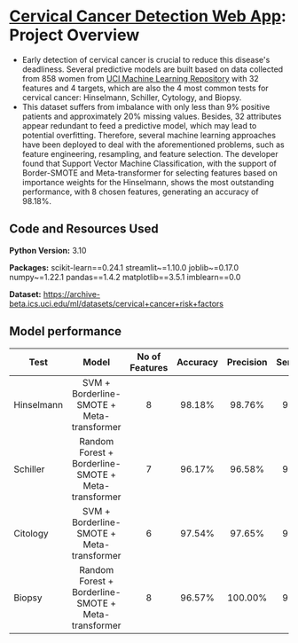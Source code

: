 # [Cervical Cancer Detection Web App](https://ahnngo-cervical-cancer-project-modelsapp-g6re8j.streamlitapp.com/): Project Overview
* Early detection of cervical cancer is crucial to reduce this disease's deadliness. Several predictive models are built based on data collected from 858 women from [UCI Machine Learning Repository](https://archive-beta.ics.uci.edu/ml/datasets/cervical+cancer+risk+factors) with 32 features and 4 targets, which are also the 4 most common tests for cervical cancer: Hinselmann, Schiller, Cytology, and Biopsy. 
* This dataset suffers from imbalance with only less than 9% positive patients and approximately 20% missing values. Besides, 32 attributes appear redundant to feed a predictive model, which may lead to potential overfitting. Therefore, several machine learning approaches have been deployed to deal with the aforementioned problems, such as feature engineering, resampling, and feature selection. The developer found that Support Vector Machine Classification, with the support of Border-SMOTE and Meta-transformer for selecting features based on importance weights for the Hinselmann, shows the most outstanding performance, with 8 chosen features, generating an accuracy of 98.18%.

## Code and Resources Used 
**Python Version:** 3.10

**Packages:** scikit-learn==0.24.1
streamlit~=1.10.0
joblib~=0.17.0
numpy~=1.22.1
pandas==1.4.2
matplotlib==3.5.1
imblearn==0.0

**Dataset:** https://archive-beta.ics.uci.edu/ml/datasets/cervical+cancer+risk+factors 

## Model performance
|    Test    |                        Model                        | No of Features | Accuracy | Precision | Sensitivity | Specificity |   F-1  |
|------------|:---------------------------------------------------:|:--------------:|:--------:|:---------:|:-----------:|:-----------:|:------:|
| Hinselmann |      SVM      + Borderline-SMOTE + Meta-transformer |        8       |  98.18%  |   98.76%  |    97.55%   |    98.80%   | 98.15% |
|  Schiller  | Random Forest + Borderline-SMOTE + Meta-transformer |        7       |  96.17%  |   96.58%  |    95.27%   |    96.97%   | 95.92% |
|  Citology  |      SVM      + Borderline-SMOTE + Meta-transformer |        6       |  97.54%  |   97.65%  |    97.65%   |    97.42%   | 96.74% |
|   Biopsy   | Random Forest + Borderline-SMOTE + Meta-transformer |        8       |  96.57%  |  100.00%  |    93.13%   |   100.00%   | 96.44% |
 

